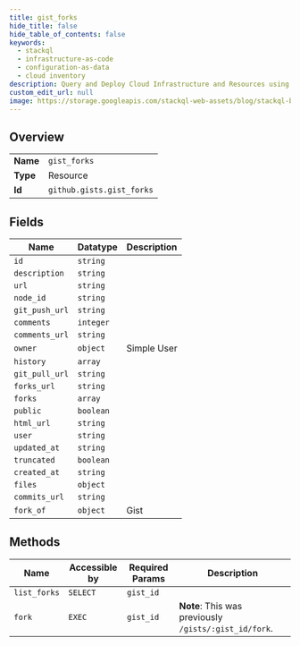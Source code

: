 ```yaml
---
title: gist_forks
hide_title: false
hide_table_of_contents: false
keywords:
  - stackql
  - infrastructure-as-code
  - configuration-as-data
  - cloud inventory
description: Query and Deploy Cloud Infrastructure and Resources using SQL
custom_edit_url: null
image: https://storage.googleapis.com/stackql-web-assets/blog/stackql-blog-post-featured-image.png
---
```

  
    

## Overview
<table><tbody>
<tr><td><b>Name</b></td><td><code>gist_forks</code></td></tr>
<tr><td><b>Type</b></td><td>Resource</td></tr>
<tr><td><b>Id</b></td><td><code>github.gists.gist_forks</code></td></tr>
</tbody></table>

## Fields
| Name | Datatype | Description |
| ---- | -------- | ----------- |
| `id` | `string` |  |
| `description` | `string` |  |
| `url` | `string` |  |
| `node_id` | `string` |  |
| `git_push_url` | `string` |  |
| `comments` | `integer` |  |
| `comments_url` | `string` |  |
| `owner` | `object` | Simple User |
| `history` | `array` |  |
| `git_pull_url` | `string` |  |
| `forks_url` | `string` |  |
| `forks` | `array` |  |
| `public` | `boolean` |  |
| `html_url` | `string` |  |
| `user` | `string` |  |
| `updated_at` | `string` |  |
| `truncated` | `boolean` |  |
| `created_at` | `string` |  |
| `files` | `object` |  |
| `commits_url` | `string` |  |
| `fork_of` | `object` | Gist |
## Methods
| Name | Accessible by | Required Params | Description |
| ---- | ------------- | --------------- | ----------- |
| `list_forks` | `SELECT` | `gist_id` |  |
| `fork` | `EXEC` | `gist_id` | **Note**: This was previously `/gists/:gist_id/fork`. |
